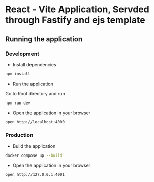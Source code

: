 # React - Vite Application, Servded through Fastify and ejs template

## Running the application

### Development

- Install dependencies

```bash
npm install
```

- Run the application

Go to Root directory and run

```bash
npm run dev
```

- Open the application in your browser

```bash
open http://localhost:4000
```

### Production

- Build the application

```bash
docker compose up --build
```

- Open the application in your browser

```bash
open http://127.0.0.1:4001
```
